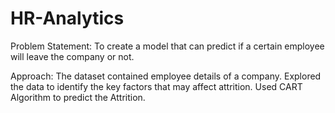 # HR-Analytics
Problem Statement: To create a model that can predict if a certain employee will leave the company or not. 

Approach: The dataset contained employee details of a company. Explored the data to identify the key factors that may affect attrition. Used CART Algorithm to predict the Attrition. 
